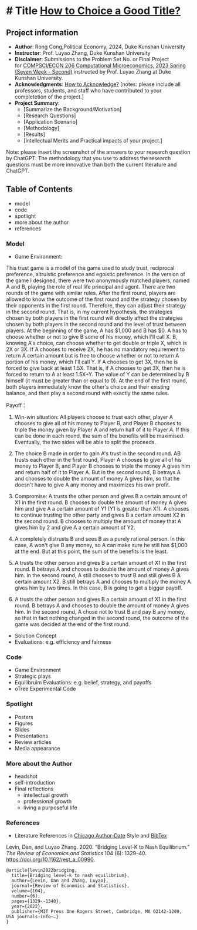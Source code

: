 # # Title [How to Choice a Good Title?](https://www.nature.com/articles/s41562-021-01152-2)
## Project information
- **Author**: Rong Cong,Political Economy, 2024, Duke Kunshan University
- **Instructor**: Prof. Luyao Zhang, Duke Kunshan University
- **Disclaimer**: Submissions to the Problem Set No. or Final Project for [COMPSCI/ECON 206 Computational Microeconomics, 2023 Spring (Seven Week - Second)](https://ce.pubpub.org/) instructed by Prof. Luyao Zhang at Duke Kunshan University.
- **Acknowledgments**: [How to Acknowledge?](https://www.scribbr.co.uk/thesis-dissertation/acknowledgements/)
[notes: please include all professors, students, and staff who have contributed to your completetion of the project.]
- **Project Summary**: 
  - [Summarize the Background/Motivation]
  - [Research Questions]
  - [Application Scenario]
  - [Methodology]
  - [Results]
  - [Intellectual Merits and Practical impacts of your project.]
  
   
Note: please insert the screenshot of the answers to your research question by ChatGPT. The methodology that you use to address the research questions must be more innovative than both the current literature and ChatGPT. 

## Table of Contents

- model
- code
- spotlight
- more about the author
- references

### Model
- Game Environment:

This trust game is a model of the game used to study trust, reciprocal preference, altruistic preference and egoistic preference.
In the version of the game I designed, there were two anonymously matched players, named A and B, playing the role of real life principal and agent. There are two rounds of the game with similar rules. After the first round, players are allowed to know the outcome of the first round and the strategy chosen by their opponents in the first round. Therefore, they can adjust their strategy in the second round. That is, in my current hypothesis, the strategies chosen by both players in the first round will directly affect the strategies chosen by both players in the second round and the level of trust between players.
At the beginning of the game, A has $1,000 and B has $0. A has to choose whether or not to give B some of his money, which I'll call X. B, knowing A's choice, can choose whether to get double or triple X, which is 2X or 3X. If A chooses to receive 2X, he has no mandatory requirement to return A certain amount but is free to choose whether or not to return A portion of his money, which I'll call Y. If A chooses to get 3X, then he is forced to give back at least 1.5X. That is, if A chooses to get 3X, then he is forced to return to A at least 1.5X+Y. The value of Y can be determined by B himself (it must be greater than or equal to 0). At the end of the first round, both players immediately know the other's choice and their existing balance, and then play a second round with exactly the same rules.

Payoff：

1. Win-win situation: All players choose to trust each other, player A chooses to give all of his money to Player B, and Player B chooses to triple the money given by Player A and return half of it to Player A. If this can be done in each round, the sum of the benefits will be maximised. Eventually, the two sides will be able to split the proceeds.

2. The choice B made in order to gain A's trust in the second round. AB trusts each other in the first round, Player A chooses to give all of his money to Player B, and Player B chooses to triple the money A gives him and return half of it to Player A. But in the second round, B betrays A and chooses to double the amount of money A gives him, so that he doesn't have to give A any money and maximizes his own profit.

3. Compromise: A trusts the other person and gives B a certain amount of X1 in the first round. B chooses to double the amount of money A gives him and give A a certain amount of Y1 (Y1 is greater than X1). A chooses to continue trusting the other party and gives B a certain amount X2 in the second round. B chooses to multiply the amount of money that A gives him by 2 and give A a certain amount of Y2.

4. A completely distrusts B and sees B as a purely rational person. In this case, A won't give B any money, so A can make sure he still has $1,000 at the end. But at this point, the sum of the benefits is the least.

5. A trusts the other person and gives B a certain amount of X1 in the first round. B betrays A and chooses to double the amount of money A gives him. In the second round, A still chooses to trust B and still gives B A certain amount X2. B still betrays A and chooses to multiply the money A gives him by two times. In this case, B is going to get a bigger payoff.

6. A trusts the other person and gives B a certain amount of X1 in the first round. B betrays A and chooses to double the amount of money A gives him. In the second round, A chose not to trust B and pay B any money, so that in fact nothing changed in the second round, the outcome of the game was decided at the end of the first round.
- Solution Concept
- Evaluations: e.g. efficiency and fairness

### Code
- Game Environment
- Strategic plays
- Equilibruim Evaluations: e.g. belief, strategy, and payoffs
- oTree Experimental Code 


### Spotlight
- Posters
- Figures
- Slides
- Presentations
- Review articles
- Media appearance

### More about the Author
- headshot
- self-introduction
- Final reflections 
  - intellectual growth
  - professional growth
  - living a purposeful life

### References

- Literature References in [Chicago Author-Date](https://www.chicagomanualofstyle.org/tools_citationguide/citation-guide-2.html) Style and [BibTex](https://scholar.google.com/) 

Levin, Dan, and Luyao Zhang. 2020. “Bridging Level-K to Nash Equilibrium.” *The Review of Economics and Statistics* 104 (6): 1329–40. https://doi.org/10.1162/rest_a_00990.

```
@article{levin2022bridging,
  title={Bridging level-k to nash equilibrium},
  author={Levin, Dan and Zhang, Luyao},
  journal={Review of Economics and Statistics},
  volume={104},
  number={6},
  pages={1329--1340},
  year={2022},
  publisher={MIT Press One Rogers Street, Cambridge, MA 02142-1209, USA journals-info~…}
}
```

